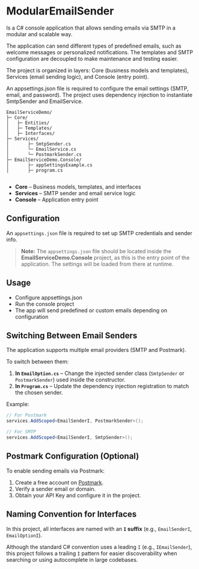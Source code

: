 
# ModularEmailSender

Is a C# console application that allows sending emails via SMTP in a modular and scalable way.

The application can send different types of predefined emails, such as welcome messages or personalized notifications. The templates and SMTP configuration are decoupled to make maintenance and testing easier.

The project is organized in layers: Core (business models and templates), Services (email sending logic), and Console (entry point).

An appsettings.json file is required to configure the email settings (SMTP, email, and password). The project uses dependency injection to instantiate SmtpSender and EmailService.

```
EmailServiceDemo/
├─ Core/
│   ├─ Entities/
│   ├─ Templates/
│   ├─ Interfaces/
├─ Services/
│       ├─ SmtpSender.cs 
│       └─ EmailService.cs
│       └─ PostmarkSender.cs
├─ EmailServiceDemo.Console/
│       ├─ appSettingsExample.cs
│       ├─ program.cs


```


- **Core** – Business models, templates, and interfaces  
- **Services** – SMTP sender and email service logic  
- **Console** – Application entry point  

## Configuration

An `appsettings.json` file is required to set up SMTP credentials and sender info.  

> **Note:** The `appsettings.json` file should be located inside the **EmailServiceDemo.Console** project, as this is the entry point of the application. The settings will be loaded from there at runtime.


## Usage

- Configure appsettings.json
- Run the console project
- The app will send predefined or custom emails depending on configuration


## Switching Between Email Senders

The application supports multiple email providers (SMTP and Postmark).

To switch between them:

1. **In `EmailOption.cs`** – Change the injected sender class (`SmtpSender` or `PostmarkSender`) used inside the constructor.
2. **In `Program.cs`** – Update the dependency injection registration to match the chosen sender.

Example:
```csharp
// For Postmark
services.AddScoped<EmailSenderI, PostmarkSender>();

// For SMTP
services.AddScoped<EmailSenderI, SmtpSender>();
```

## Postmark Configuration (Optional)

To enable sending emails via Postmark:

1. Create a free account on <a href="https://postmarkapp.com/" target="_blank">Postmark</a>.
2. Verify a sender email or domain.
3. Obtain your API Key and configure it in the project.

## Naming Convention for Interfaces

In this project, all interfaces are named with an **`I` suffix** (e.g., `EmailSenderI`, `EmailOptionI`).

Although the standard C# convention uses a leading `I` (e.g., `IEmailSender`), this project follows a trailing `I` pattern for easier discoverability when searching or using autocomplete in large codebases.

